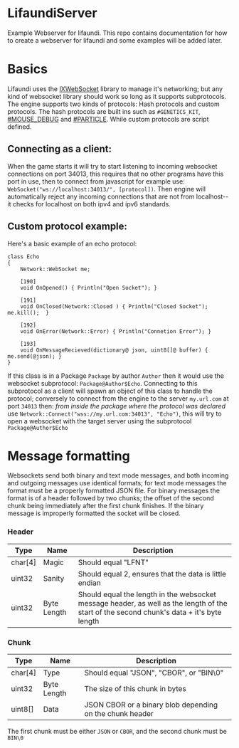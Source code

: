 # LifaundiServer
Example Webserver for lifaundi.  This repo contains documentation for how to create a webserver for lifaundi and some examples will be added later.

# Basics

Lifaundi uses the [IXWebSocket](https://github.com/machinezone/IXWebSocket) library to manage it's networking; but any kind of websocket library should work so long as it supports subprotocols. The engine supports two kinds of protocols: Hash protocols and custom protocols. The hash protocols are built ins such as `#GENETICS_KIT`, [#MOUSE_DEBUG](https://spehleonlp.neocities.org/MouseDebug/) and [#PARTICLE](https://spehleonlp.neocities.org/ParticleEditor/).  While custom protocols are script defined.

## Connecting as a client:

When the game starts it will try to start listening to incoming websocket connections on port 34013, this requires that no other programs have this port in use, then to connect from javascript for example use: `WebSocket("ws://localhost:34013/", [protocol])`. Then engine will automatically reject any incoming connections that are not from localhost--it checks for localhost on both ipv4 and ipv6 standards.

## Custom protocol example:

Here's a basic example of an echo protocol:

```
class Echo
{
	Network::WebSocket me;

	[190]
	void OnOpened()	{ Println("Open Socket"); }

	[191]
	void OnClosed(Network::Closed )	{ Println("Closed Socket"); me.kill();	}

	[192]
	void OnError(Network::Error) { Println("Connetion Error"); }

	[193]
	void OnMessageRecieved(dictionary@ json, uint8[]@ buffer) { me.send(@json); }
}
```

If this class is in a Package `Package` by author `Author` then it would use the websocket subprotocol: `Package@Author$Echo`. Connecting to this subprotocol as a client will spawn an object of this class to handle the protocol; conversely to connect from the engine to the server `my.url.com` at port `34013` then: *from inside the package where the protocol was declared* use `Network::Connect("wss://my.url.com:34013", "Echo")`, this will try to open a websocket with the target server using the subprotocol `Package@Author$Echo`

# Message formatting

Websockets send both binary and text mode messages, and both incoming and outgoing messages use identical formats; for text mode messages the format must be a properly formatted JSON file.  For binary messages the format is of a header followed by two chunks; the offset of the second chunk being immediately after the first chunk finishes.  If the binary message is improperly formatted the socket will be closed.

### Header 

| Type | Name | Description |
| ---------- | ---------- | ---------- |
| char[4] | Magic | Should equal "LFNT" |
| uint32 | Sanity | Should equal 2, ensures that the data is little endian |
| uint32 | Byte Length | Should equal the length in the websocket message header, as well as the length of the start of the second chunk's data + it's byte length |

### Chunk 

| Type | Name | Description |
| ---------- | ---------- | ---------- |
| char[4] | Type | Should equal "JSON", "CBOR", or "BIN\0" |
| uint32 | Byte Length | The size of this chunk in bytes |
| uint8[] | Data | JSON CBOR or a binary blob depending on the chunk header |

The first chunk must be either `JSON` or `CBOR`, and the second chunk must be `BIN\0`


